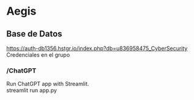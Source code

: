 # Aegis

## Base de Datos
https://auth-db1356.hstgr.io/index.php?db=u836958475_CyberSecurity  
Credenciales en el grupo

### /ChatGPT
Run ChatGPT app with Streamlit.  
streamlit run app.py